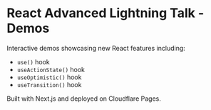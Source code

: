 # React Advanced Lightning Talk - Demos

Interactive demos showcasing new React features including:

- `use()` hook
- `useActionState()` hook
- `useOptimistic()` hook
- `useTransition()` hook

Built with Next.js and deployed on Cloudflare Pages.

